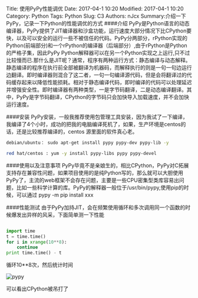 Title: 使用PyPy性能调优
Date: 2017-04-1 10:20
Modified: 2017-04-1 10:20
Category: Python
Tags: Python
Slug: C3
Authors: nJcx
Summary:介绍一下PyPy，记录一下Python的性能调优的方式
####介绍
PyPy是Python语言的动态编译器，PyPy提供了JIT编译器和沙盒功能，运行速度大部分情况下比CPython要快，以及可以安全的运行一些不被信任的代码。PyPy分两部分，rPython实现的Python(前端部分)和一个rPython的编译器（后端部分）,由于rPython是Python的严格子集，因此PyPy Python解释器可以在另一个Python实现之上运行,只不过比较慢而已.那什么是JIT呢？通常，程序有两种运行方式：静态编译与动态解释。静态编译的程序在执行前全部被翻译为机器码，而解释执行的则是一句一句边运行边翻译。即时编译器则混合了这二者，一句一句编译源代码，但是会将翻译过的代码缓存起来以降低性能损耗。相对于静态编译代码，即时编译的代码可以处理延迟并增强安全性。即时编译器有两种类型，一是字节码翻译，二是动态编译翻译。其中，PyPy是字节码翻译，CPython的字节码只会加快导入加载速度，并不会加快运行速度。

####安装
PyPy安装，一般我推荐使用包管理工具安装，因为我试了一下编译，我编译了4个小时，成功的把我的电脑编译死机了，如果，生产环境是centos的话，还是比较推荐编译的，centos 源里面的软件真心老。
```bash
debian/ubuntu： sudo apt-get install pypy pypy-dev pypy-lib -y
```
```bash
red hat/centos : yum -y install pypy-libs pypy pypy-devel

```
####使用以及注意事项
PyPy毕竟不是亲娘生的，相比CPython，PyPy对C拓展支持存在兼容性问题，如果项目使用的是纯Python写的，那么就可以大胆使用PyPy了，主流的web框架不会存在问题，主要是一些CPU密集型类库容易出问题，比如一些科学计算的库。PyPy的解释器一般位于/usr/bin/pypy,使用pip的时候，可以通过 pypy -m pip install xxx

####性能测试
由于PyPy加持JIT，会在频繁使用循环和多次调用同一个函数的时候爆发出异样的风采，下面简单测一下性能
```python

import time
t = time.time()
for i in xrange(10**8):
    continue
print time.time() - t

```
循环10**8次，然后统计时间

![pypy](../images/pypy.png)

可以看出CPython被吊打了

